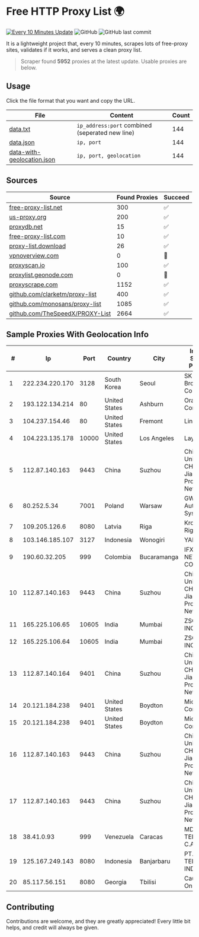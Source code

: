 
# Free HTTP Proxy List 🌍

[![Every 10 Minutes Update](https://github.com/mertguvencli/http-proxy-list/actions/workflows/main.yml/badge.svg?branch=main)](https://github.com/mertguvencli/http-proxy-list/actions/workflows/main.yml)
![GitHub](https://img.shields.io/github/license/mertguvencli/http-proxy-list)
![GitHub last commit](https://img.shields.io/github/last-commit/mertguvencli/http-proxy-list)

It is a lightweight project that, every 10 minutes, scrapes lots of free-proxy sites, validates if it works, and serves a clean proxy list.


> Scraper found **5952** proxies at the latest update. Usable proxies are below.

## Usage

Click the file format that you want and copy the URL.


|File|Content|Count|
|----|-------|-----|
|[data.txt](https://raw.githubusercontent.com/mertguvencli/http-proxy-list/main/proxy-list/data.txt)|`ip_address:port` combined (seperated new line)|144|
|[data.json](https://raw.githubusercontent.com/mertguvencli/http-proxy-list/main/proxy-list/data.json)|`ip, port`|144|
|[data-with-geolocation.json](https://raw.githubusercontent.com/mertguvencli/http-proxy-list/main/proxy-list/data-with-geolocation.json)|`ip, port, geolocation`|144|

## Sources

|Source|Found Proxies|Succeed|
|------|-------------|-------|
|[free-proxy-list.net](https://free-proxy-list.net)|300|✅|
|[us-proxy.org](https://www.us-proxy.org)|200|✅|
|[proxydb.net](http://proxydb.net)|15|✅|
|[free-proxy-list.com](https://free-proxy-list.com/?page=&port=&type%5B%5D=http&type%5B%5D=https&up_time=0&search=Search)|10|✅|
|[proxy-list.download](https://www.proxy-list.download/HTTP)|26|✅|
|[vpnoverview.com](https://vpnoverview.com/privacy/anonymous-browsing/free-proxy-servers)|0|🚫|
|[proxyscan.io](https://www.proxyscan.io)|100|✅|
|[proxylist.geonode.com](https://proxylist.geonode.com/api/proxy-list?limit=300&page=1&sort_by=lastChecked&sort_type=desc&protocols=http,https)|0|🚫|
|[proxyscrape.com](https://api.proxyscrape.com/v2/?request=displayproxies&protocol=http&timeout=10000&country=all&ssl=all&anonymity=all)|1152|✅|
|[github.com/clarketm/proxy-list](https://raw.githubusercontent.com/clarketm/proxy-list/master/proxy-list-raw.txt)|400|✅|
|[github.com/monosans/proxy-list](https://raw.githubusercontent.com/monosans/proxy-list/main/proxies/http.txt)|1085|✅|
|[github.com/TheSpeedX/PROXY-List](https://raw.githubusercontent.com/TheSpeedX/PROXY-List/master/http.txt)|2664|✅|


## Sample Proxies With Geolocation Info

|#|Ip|Port|Country|City|Internet Service Provider|
|-|--|----|-------|----|-------------------------|
|1|222.234.220.170|3128|South Korea|Seoul|SK Broadband Co Ltd|
|2|193.122.134.214|80|United States|Ashburn|Oracle Corporation|
|3|104.237.154.46|80|United States|Fremont|Linode, LLC|
|4|104.223.135.178|10000|United States|Los Angeles|LayerHost|
|5|112.87.140.163|9443|China|Suzhou|China Unicom CHINA169 Jiangsu Province Network|
|6|80.252.5.34|7001|Poland|Warsaw|GWNET Autonomus System|
|7|109.205.126.6|8080|Latvia|Riga|Kronospan Riga SIA|
|8|103.146.185.107|3127|Indonesia|Wonogiri|YAMNET|
|9|190.60.32.205|999|Colombia|Bucaramanga|IFX NETWORKS COLOMBIA|
|10|112.87.140.163|9443|China|Suzhou|China Unicom CHINA169 Jiangsu Province Network|
|11|165.225.106.65|10605|India|Mumbai|ZSCALER, INC.|
|12|165.225.106.64|10605|India|Mumbai|ZSCALER, INC.|
|13|112.87.140.164|9401|China|Suzhou|China Unicom CHINA169 Jiangsu Province Network|
|14|20.121.184.238|9401|United States|Boydton|Microsoft Corporation|
|15|20.121.184.238|9401|United States|Boydton|Microsoft Corporation|
|16|112.87.140.163|9443|China|Suzhou|China Unicom CHINA169 Jiangsu Province Network|
|17|112.87.140.163|9443|China|Suzhou|China Unicom CHINA169 Jiangsu Province Network|
|18|38.41.0.93|999|Venezuela|Caracas|MDS TELECOM C.A.|
|19|125.167.249.143|8080|Indonesia|Banjarbaru|PT. TELKOM INDONESIA|
|20|85.117.56.151|8080|Georgia|Tbilisi|Caucasus Online Ltd.|



## Contributing

Contributions are welcome, and they are greatly appreciated! Every
little bit helps, and credit will always be given.

